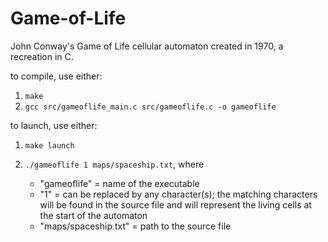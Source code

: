 # Game-of-Life
John Conway's Game of Life cellular automaton created in 1970, a recreation in C.

to compile, use either:
1) ```make```
2) ```gcc src/gameoflife_main.c src/gameoflife.c -o gameoflife```

to launch, use either:
1) ```make launch```
2) ```./gameoflife 1 maps/spaceship.txt```,  where

    - "gameoflife" = name of the executable
    - "1" = can be replaced by any character(s); the matching characters will be found in the source file and will represent the living cells at the start of the automaton
    - "maps/spaceship.txt" = path to the source file
